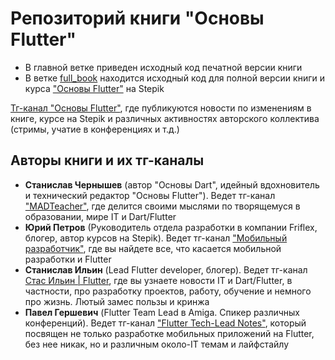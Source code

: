 # Репозиторий книги "Основы Flutter"
- В главной ветке приведен исходный код печатной версии книги
- В ветке [full_book](https://github.com/MADTeacher/flutter_basics/tree/full_book) находится исходный код для полной версии книги и курса ["Основы Flutter"](https://stepik.org/a/197817) на Stepik

[Тг-канал "Основы Flutter"](https://t.me/+Gi4egxk69LtkOThi), где публикуются новости по изменениям в книге, курсе на Stepik и различных активностях авторского коллектива (стримы, учатие в конференциях и т.д.)

## Авторы книги и их тг-каналы
- **Станислав Чернышев** (автор "Основы Dart", идейный вдохновитель и технический редактор "Основы Flutter"). Ведет тг-канал ["MADTeacher"](https://t.me/+FfxRnFhth7IyNDBi), где делится своими мыслями по творящемуся в образовании, мире IT и Dart/Flutter
- **Юрий Петров** (Руководитель отдела разработки в компании Friflex, блогер, автор курсов на Stepik). Ведет тг-канал ["Мобильный разработчик"](https://t.me/mobile_developing), где вы найдете все, что касается мобильной разработки и Flutter
- **Станислав Ильин** (Lead Flutter developer, блогер). Ведет тг-канал [Стас Ильин | Flutter](https://t.me/frezycode), где вы узнаете новости IT и Dart/Flutter, в частности, про разработку проектов, работу, обучение и немного про жизнь. Лютый замес пользы и кринжа
- **Павел Гершевич** (Flutter Team Lead в Amiga. Спикер различных конференций). Ведет тг-канал ["Flutter Tech-Lead Notes"](https://t.me/ftl_notes), который посвящен не только разработке мобильных приложений на Flutter, без нее никак, но и различным около-IT темам и лайфстайлу
